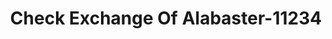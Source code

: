 ---
f_zip-code: 35007
f_state-code: AL
title: Check Exchange Of Alabaster-11234
f_phone: 205-663-2877
f_city-only: Alabaster
f_address: 873 1St Street North Alabaster
f_location-unique-id: '11234'
slug: check-exchange-of-alabaster-11234
updated-on: '2024-05-30T13:46:58.046Z'
created-on: '2024-05-30T13:36:59.803Z'
published-on: '2024-05-30T13:54:32.469Z'
f_city-state: cms/city/alabaster-al.md
f_company: cms/company/check-exchange-of-alabaster.md
f_state: cms/state/alabama.md
layout: '[payday-loan].html'
tags: payday-loan
---